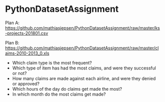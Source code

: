 # PythonDatasetAssignment

Plan A: https://github.com/mathiasjepsen/PythonDatasetAssignment/raw/master/ks-projects-201801.csv

Plan B: https://github.com/mathiasjepsen/PythonDatasetAssignment/raw/master/claims-2010-2013_0.xls
  
  - Which claim type is the most frequent?
  - Which type of item has had the most claims, and were they successful or not?
  - How many claims are made against each airline, and were they denied or approved?
  - Which hours of the day do claims get made the most?
  - In which month do the most claims get made?
